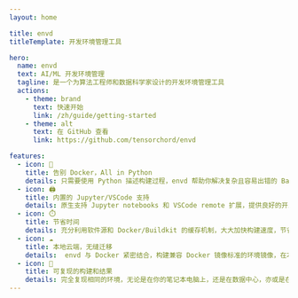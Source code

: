 ```yaml
---
layout: home

title: envd
titleTemplate: 开发环境管理工具

hero:
  name: envd
  text: AI/ML 开发环境管理
  tagline: 是一个为算法工程师和数据科学家设计的开发环境管理工具
  actions:
    - theme: brand
      text: 快速开始
      link: /zh/guide/getting-started
    - theme: alt
      text: 在 GitHub 查看
      link: https://github.com/tensorchord/envd

features:
  - icon: 🐍
    title: 告别 Docker，All in Python
    details: 只需要使用 Python 描述构建过程，envd 帮助你解决复杂且容易出错的 Bash / Makefile / Dockerfile / ...
  - icon: 🖨️
    title: 内置的 Jupyter/VSCode 支持
    details: 原生支持 Jupyter notebooks 和 VSCode remote 扩展，提供良好的开发体验。
  - icon: ⏱️ 
    title: 节省时间
    details: 充分利用软件源和 Docker/Buildkit 的缓存机制，大大加快构建速度，节省构建时间。
  - icon: ☁️
    title: 本地云端，无缝迁移
    details:  envd 与 Docker 紧密结合，构建兼容 Docker 镜像标准的环境镜像，在本地云端都可以使用。
  - icon: 🔁 
    title: 可复现的构建和结果
    details: 完全复现相同的环境，无论是在你的笔记本电脑上，还是在数据中心，亦或是在公有云服务上。更好地复现训练结果。
---
```


<VPTeamPage>
  <VPTeamPageTitle>
    <template #title>
      团队成员
    </template>
  </VPTeamPageTitle>
  <VPTeamMembers
    size="small"
    :members="members"
  />
</VPTeamPage>

<script setup>
import {
  VPTeamPage,
  VPTeamPageTitle,
  VPTeamMembers
} from 'vitepress/theme'

const members = [
  {
    avatar: 'https://www.github.com/gaocegege.png',
    name: 'Ce Gao',
    title: 'Co-founder',
    links: [
      { icon: 'github', link: 'https://github.com/gaocegege' },
      { icon: 'twitter', link: 'https://twitter.com/gaocegege' }
    ]
  },
  {
    avatar: 'https://www.github.com/terrytangyuan.png',
    name: 'Yuan Tang',
    title: 'Maintainer',
    links: [
      { icon: 'github', link: 'https://github.com/terrytangyuan' },
      { icon: 'twitter', link: 'https://twitter.com/TerryTangYuan' }
    ]
  },
]
</script>
